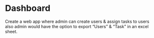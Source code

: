 # Dashboard
Create a web app where admin can create users &amp; assign tasks to users also admin would have the option to export “Users” &amp; “Task” in an excel sheet.
